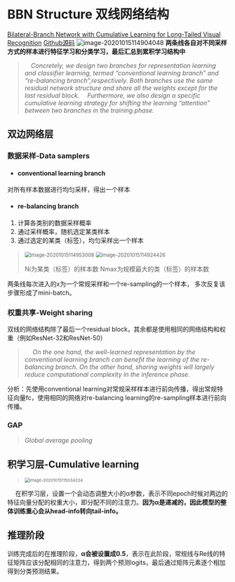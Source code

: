 # BBN Structure 双线网络结构
[ Bilateral-Branch Network with Cumulative Learning for Long-Tailed Visual Recognition]()
[Github源码]( https://github.com/Megvii-Nanjing/BBN)
![image-20201015114904048](D:\Users\Sangfor\Desktop\Articles\Resource\image-20201015114904048.png)
__两条线各自对不同采样方式的样本进行特征学习和分类学习，最后汇总到累积学习结构中__

>&emsp;_Concretely, we design two branches for representation learning and classifier learning, termed “conventional learning branch” and “re-balancing branch”,respectively. Both branches use the same residual network structure and share all the weights except for the last residual block. 
>&emsp;Furthermore, we also design a specific cumulative learning strategy for shifting the learning “attention” between two branches in the training phase._




## 双边网络层
### 数据采样-Data samplers
+ #### conventional learning branch
对所有样本数据进行均匀采样，得出一个样本
+ #### re-balancing branch
1. 计算各类别的数据采样概率
2. 通过采样概率，随机选定某类样本
3. 通过选定的某类（标签），均匀采样出一个样本

> <img src="D:\Users\Sangfor\Desktop\Articles\Resource\image-20201015114953008.png" alt="image-20201015114953008" style="zoom:80%;" />
>
> <img src="D:\Users\Sangfor\Desktop\Articles\Resource\image-20201015114924426.png" alt="image-20201015114924426" style="zoom:80%;" />
>
> Ni为某类（标签）的样本数
> Nmax为规模最大的类（标签）的样本数

两条线每次进入的x为一个常规采样和一个re-sampling的一个样本，
多次反复该步骤形成了mini-batch。

### 权重共享-Weight sharing
双线的网络结构除了最后一个residual block，其余都是使用相同的网络结构和权重（例如ResNet-32和ResNet-50）
>&emsp; _On the one hand, the well-learned representation by the conventional learning branch can benefit the learning of the re-balancing branch. On the other hand, sharing weights will largely reduce computational complexity in the inference phase._

分析：先使用conventional learning对常规采样样本进行前向传播，得出常规特征向量fc，使用相同的网络对re-balancing learning的re-sampling样本进行前向传播。
### GAP
> *Global average pooling*

## 积学习层-Cumulative learning

><img src="D:\Users\Sangfor\Desktop\Articles\Resource\image-20201015115034224.png" alt="image-20201015115034224" style="zoom: 67%;" />

&emsp; 在积学习层，设置一个会动态调整大小的α参数，表示不同epoch时候对两边的特征向量分配的权重大小，即分配不同的注意力。**因为α是递减的，因此模型的整体训练重心会从head-info转向tail-info。**

## 推理阶段
  训练完成后的在推理阶段，**α会被设置成0.5**，表示在此阶段，常规线与Re线的特征矩阵应该分配相同的注意力，得到两个预测logits，最后通过矩阵元素逐个相加得到分类预测结果。